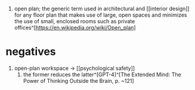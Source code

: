 1. open plan; the generic term used in architectural and [[interior design]] for any floor plan that makes use of large, open spaces and minimizes the use of small, enclosed rooms such as private offices^[https://en.wikipedia.org/wiki/Open_plan]

# negatives
1. open-plan workspace → [[psychological safety]]
	1. the former reduces the latter^[GPT-4]^[The Extended Mind: The Power of Thinking Outside the Brain, p. ~121]